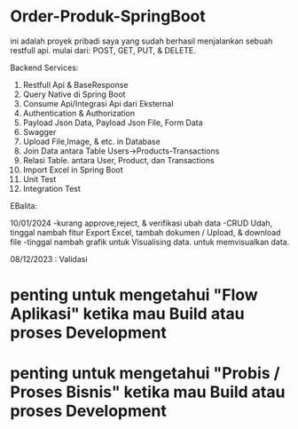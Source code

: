 # Order-Produk-SpringBoot

ini adalah proyek pribadi saya yang sudah berhasil menjalankan sebuah restfull api. 
mulai dari: POST, GET, PUT, & DELETE.

Backend Services:
1. Restfull Api & BaseResponse               
2. Query Native di Spring Boot
3. Consume Api/Integrasi Api dari Eksternal
4. Authentication & Authorization
5. Payload Json Data, Payload Json File, Form Data
6. Swagger
7. Upload File,Image, & etc. in Database
8. Join Data antara Table Users->Products-Transactions
9. Relasi Table. antara User, Product, dan Transactions
10. Import Excel in Spring Boot
11. Unit Test
12. Integration Test

EBalita:

10/01/2024
-kurang approve,reject, & verifikasi ubah data
-CRUD Udah, tinggal nambah fitur Export Excel, tambah dokumen / Upload, & download file
-tinggal nambah grafik untuk Visualising data. untuk memvisualkan data.

08/12/2023 : Validasi 



# penting untuk mengetahui "Flow Aplikasi" ketika mau Build atau proses Development
# penting untuk mengetahui "Probis / Proses Bisnis" ketika mau Build atau proses Development




    
    
